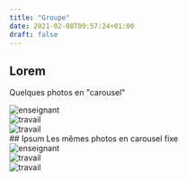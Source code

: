 ```yaml
---
title: "Groupe"
date: 2021-02-08T09:57:24+01:00
draft: false
---
```


## Lorem
Quelques photos en "carousel"
<div class="container mb-5" >
    <div class="row justify-content-center">
        <div class="col-sm-6">
            <div id="myCarousel" class="carousel  slide " data-bs-ride="carousel" >
                <div class="carousel-inner">
                    <div class="carousel-item active" data-bs-interval="3200">
                        <img src=" /media/personnes/enfant-cheval.jpg" class="d-block img-fluid mx-auto w-100" alt="enseignant"  >
                    </div>
                    <div class="carousel-item" data-bs-interval="2000">
                    <img src="/media/personnes/marieno-chevaux.jpg" class="d-block mx-auto w-100" alt="travail" >
                    </div>
                    <div class="carousel-item" data-bs-interval="2000">
                        <img src="/media/chevaux/poneys.jpg" class="d-block mx-auto w-100" alt="travail" alt="personne" >
                    </div>
                </div>
                <a class="carousel-control-prev" href="#myCarousel" role="button" data-bs-slide="prev">
                  <span class="carousel-control-prev-icon" aria-hidden="true"></span>
                  <span class="sr-only"></span>
                </a>
                <a class="carousel-control-next" href="#myCarousel" role="button" data-bs-slide="next">
                  <span class="carousel-control-next-icon" aria-hidden="true"></span>
                  <span class="sr-only"></span>
                </a>
            </div>
        </div>
    </div>
</div>
## Ipsum
Les mêmes photos en carousel fixe
<div class="container mb-5" >
    <div class="row justify-content-center">
        <div class="col-sm-6">
            <div id="myCarousel" class="carousel  slide " data-bs-ride="carousel" >
                <div class="carousel-inner">
                    <div class="carousel-item active">
                        <img src=" /media/personnes/enfant-cheval.jpg" class="d-block img-fluid mx-auto w-100" alt="enseignant"  >
                    </div>
                    <div class="carousel-item">
                    <img src="/media/personnes/marieno-chevaux.jpg" class="d-block mx-auto w-100" alt="travail" >
                    </div>
                    <div class="carousel-item">
                        <img src="/media/chevaux/poneys.jpg" class="d-block mx-auto w-100" alt="travail" alt="personne" >
                    </div>
                </div>
                <a class="carousel-control-prev" href="#myCarousel" role="button" data-bs-slide="prev">
                  <span class="carousel-control-prev-icon" aria-hidden="true"></span>
                  <span class="sr-only"></span>
                </a>
                <a class="carousel-control-next" href="#myCarousel" role="button" data-bs-slide="next">
                  <span class="carousel-control-next-icon" aria-hidden="true"></span>
                  <span class="sr-only"></span>
                </a>
            </div>
        </div>
    </div>
</div>

